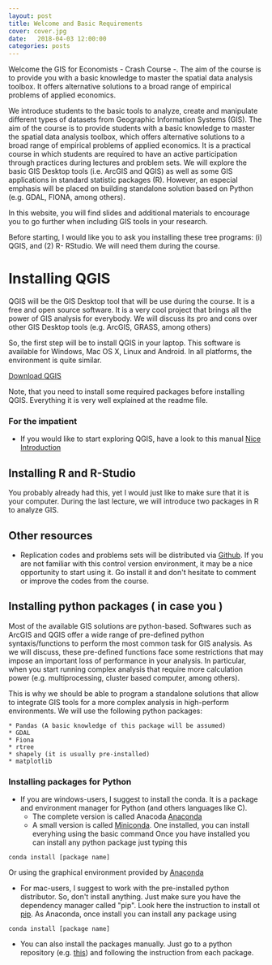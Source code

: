 ```yaml
---
layout: post
title: Welcome and Basic Requirements
cover: cover.jpg
date:   2018-04-03 12:00:00
categories: posts
---
```


Welcome the  GIS for Economists - Crash Course -. The aim of the course is to provide you with a basic knowledge to master the spatial data analysis toolbox. It offers alternative solutions to a broad range of empirical problems of applied economics.

We introduce students to the basic tools to analyze, create and manipulate different types of datasets from Geographic Information Systems (GIS). The aim of the course is to provide students with a basic knowledge to master the spatial data analysis toolbox, which offers alternative solutions to a broad range of empirical problems of applied economics. It is a practical course in which students are required to have an active participation through practices during lectures and problem sets. We will explore the basic GIS Desktop tools (i.e. ArcGIS and QGIS) as well as some GIS applications in standard statistic packages (R). However, an especial emphasis will be placed on building standalone solution based on Python (e.g. GDAL, FIONA, among others).

In this website, you will find slides and additional materials to encourage you to go further when including GIS tools in your research.

Before starting, I would like you to ask you installing these tree programs: (i) QGIS, and (2) R- RStudio. We will need them during the course.

# Installing QGIS

QGIS will be the GIS Desktop tool that will be use during the course. It is a free and open source software. It is a very cool project that brings all the power of GIS analysis for everybody. We will discuss its pro and cons over other GIS Desktop tools (e.g. ArcGIS, GRASS, among others)

So, the first step will be to install QGIS in your laptop. This software is available for Windows, Mac OS X, Linux and Android. In all platforms, the environment is quite similar.

[Download QGIS](https://www.qgis.org/en/site/forusers/download.html)

Note, that you need to install some required packages before installing QGIS. Everything it is very well explained at the readme file.

### For the impatient
- If you would like to start exploring QGIS, have a look to this manual
[Nice Introduction](http://docs.qgis.org/2.14/en/docs/gentle_gis_introduction/)

## Installing R and R-Studio

You probably already had this, yet I would just like to make sure that it is your computer. During the last lecture, we will introduce two packages in R to analyze GIS.

## Other resources
- Replication codes and problems sets will be distributed via [Github](https://github.com). If you are not familiar with this control version environment, it may be a nice opportunity to start using it. Go install it and don't hesitate to comment or improve the codes from the course.

## Installing python packages ( in case you )

Most of the available GIS solutions are python-based. Softwares such as ArcGIS and QGIS offer a wide range of pre-defined python syntaxis/functions to perform the most common task for GIS analysis. As we will discuss, these pre-defined functions face some restrictions that may impose an important loss of performance in your analysis. In particular, when you start running complex analysis that require more calculation power (e.g. multiprocessing, cluster based computer, among others). 

This is why we should be able to program a standalone solutions that allow to integrate GIS tools for a more complex analysis in high-perform environments. We will use the following python packages:

    * Pandas (A basic knowledge of this package will be assumed)
    * GDAL
    * Fiona
    * rtree
    * shapely (it is usually pre-installed)
    * matplotlib

### Installing packages for Python
- If you are windows-users, I suggest to install the conda. It is a package and  environment manager for Python (and others languages like C).
    * The complete version is called Anacoda [Anaconda](https://docs.continuum.io/anaconda/)
    * A small version is called  [Miniconda](http://conda.pydata.org/miniconda.html). One installed, you can install everyhing using the basic command
Once you have installed you can install any python package just typing this
```
conda install [package name]
```
Or using the graphical environment provided by [Anaconda](https://docs.continuum.io/anaconda/)


- For mac-users, I suggest to work with the pre-installed python distributor. So, don't install anything. Just make sure you have the dependency manager called "pip". Look here the instruction to install ot [pip](https://pip.pypa.io/en/stable/quickstart/). As Anaconda, once install you can install any package using 

```
conda install [package name]
```
- You can also install the packages manually. Just go to a python repository (e.g. [this](https://pypi.python.org/pypi)) and following the instruction from each package.


